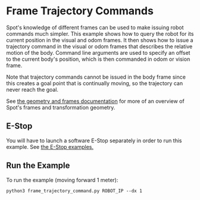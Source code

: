 <!--
Copyright (c) 2023 Boston Dynamics, Inc.  All rights reserved.

Downloading, reproducing, distributing or otherwise using the SDK Software
is subject to the terms and conditions of the Boston Dynamics Software
Development Kit License (20191101-BDSDK-SL).
-->

# Frame Trajectory Commands

Spot's knowledge of different frames can be used to make issuing robot commands much simpler. This example shows how to query the robot for its current position in the visual and odom frames. It then shows how to issue a trajectory command in the visual or odom frames that describes the relative motion of the body.
Command line arguments are used to specify an offset to the current body's position, which is then commanded in odom or vision frame.

Note that trajectory commands cannot be issued in the body frame since this creates a goal point that is continually moving, so the trajectory can never reach the goal.

See [the geometry and frames documentation](../../../docs/concepts/geometry_and_frames.md) for more of an overview of Spot's frames and transformation geometry.

## E-Stop

You will have to launch a software E-Stop separately in order to run this example. See [the E-Stop examples.](../estop/README.md)

## Run the Example

To run the example (moving forward 1 meter):

```
python3 frame_trajectory_command.py ROBOT_IP --dx 1
```
